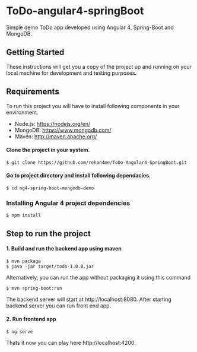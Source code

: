 # ToDo-angular4-springBoot

Simple demo ToDo app developed using Angular 4, Spring-Boot and MongoDB.

## Getting Started
These instructions will get you a copy of the project up and running on your local machine for development and testing purposes.

## Requirements
To run this project you will have to install following components in your environment.

- Node.js: https://nodejs.org/en/
- MongoDB: https://www.mongodb.com/
- Maven: http://maven.apache.org/

#### Clone the project in your system.

```
$ git clone https://github.com/rehan4me/ToDo-Angular4-SpringBoot.git
```

#### Go to project directory and install following dependacies.

```
$ cd ng4-spring-boot-mongodb-demo
```

### Installing Angular 4 project dependencies

```
$ npm install
```

## Step to run the project
#### 1. Build and run the backend app using maven

```
$ mvn package 
$ java -jar target/todo-1.0.0.jar
```
Alternatively, you can run the app without packaging it using this command
```
$ mvn spring-boot:run
```
The backend server will start at http://localhost:8080. After starting backend server you can run front end app.

#### 2. Run frontend app 

```
$ ng serve
```

Thats it now you can play here http://localhost:4200.
